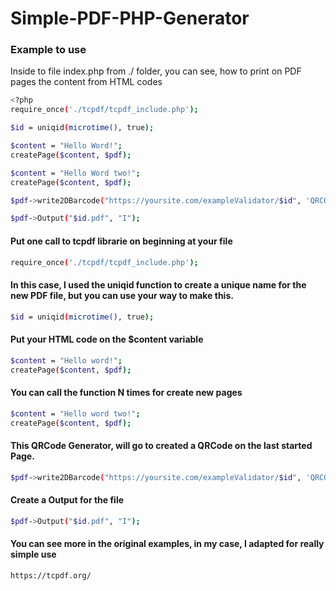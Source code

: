 # Simple-PDF-PHP-Generator

### Example to use

Inside to file index.php from ./ folder, you can see, how to print on PDF pages the content from HTML codes

```sh
<?php
require_once('./tcpdf/tcpdf_include.php');

$id = uniqid(microtime(), true);

$content = "Hello Word!";
createPage($content, $pdf);

$content = "Hello Word two!";
createPage($content, $pdf);

$pdf->write2DBarcode("https://yoursite.com/exampleValidator/$id", 'QRCODE,L', 150, 8, 50, 50, $style, 'N');

$pdf->Output("$id.pdf", "I");
```

#### Put one call to tcpdf librarie on beginning at your file

```sh
require_once('./tcpdf/tcpdf_include.php');
```

#### In this case, I used the uniqid function to create a unique name for the new PDF file, but you can use your way to make this.

```sh
$id = uniqid(microtime(), true);
```

#### Put your HTML code on the $content variable

```sh
$content = "Hello word!";
createPage($content, $pdf);
```
#### You can call the function N times for create new pages

```sh
$content = "Hello word two!";
createPage($content, $pdf);
```

#### This QRCode Generator, will go to created a QRCode on the last started Page.

```sh
$pdf->write2DBarcode("https://yoursite.com/exampleValidator/$id", 'QRCODE,L', 150, 8, 50, 50, $style, 'N');
```

#### Create a Output for the file

```sh
$pdf->Output("$id.pdf", "I");
```
#### You can see more in the original examples, in my case, I adapted for really simple use

```sh
https://tcpdf.org/ 
```
